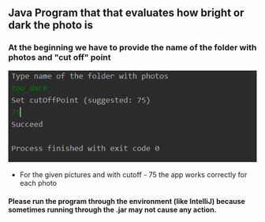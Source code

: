 ## Java Program that that evaluates how bright or dark the photo is ##

### At the beginning we have to provide the name of the folder with photos and "cut off" point 

![User Input](https://github.com/MaciejBoniaszczuk/photoFilter/blob/master/ReadmePhoto/userInput.png "User Input")

* For the given pictures and with cutoff - 75 the app works correctly for each photo 

#### Please run the program through the environment (like IntelliJ) because sometimes running through the .jar may not cause any action.
